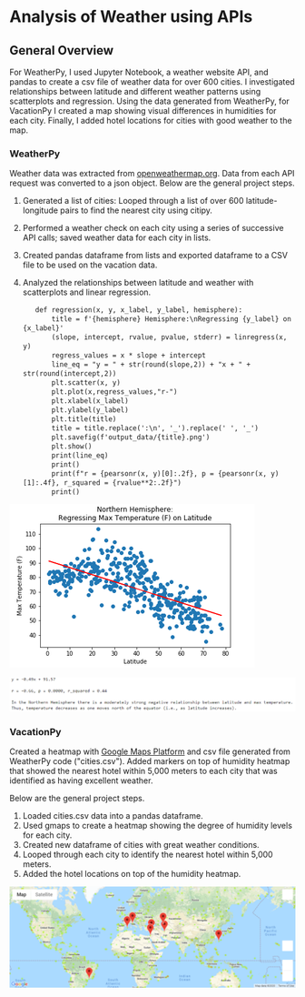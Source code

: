 # Analysis of Weather using APIs


## General Overview

For WeatherPy, I used Jupyter Notebook, a weather website API, and pandas to create a csv file of weather data for over 600 cities. I investigated relationships between latitude and different weather patterns using scatterplots and regression. Using the data generated from WeatherPy, for VacationPy I created a map showing visual differences in humidities for each city. Finally, I added hotel locations for cities with good weather to the map.

### WeatherPy

Weather data was extracted from [openweathermap.org](https://api.openweathermap.org). Data from each API request was converted to a json object. Below are the general project steps.

1. Generated a list of cities: Looped through a list of over 600 latitude-longitude pairs to find the nearest city using citipy.
2. Performed a weather check on each city using a series of successive API calls; saved weather data for each city in lists.
3. Created pandas dataframe from lists and exported dataframe to a CSV file to be used on the vacation data.
4. Analyzed the relationships between latitude and weather with scatterplots and linear regression.

          def regression(x, y, x_label, y_label, hemisphere):
              title = f'{hemisphere} Hemisphere:\nRegressing {y_label} on {x_label}'
              (slope, intercept, rvalue, pvalue, stderr) = linregress(x, y)
              regress_values = x * slope + intercept
              line_eq = "y = " + str(round(slope,2)) + "x + " + str(round(intercept,2))
              plt.scatter(x, y)
              plt.plot(x,regress_values,"r-")
              plt.xlabel(x_label)
              plt.ylabel(y_label)
              plt.title(title)
              title = title.replace(':\n', '_').replace(' ', '_')
              plt.savefig(f'output_data/{title}.png')
              plt.show()
              print(line_eq)
              print()
              print(f"r = {pearsonr(x, y)[0]:.2f}, p = {pearsonr(x, y)[1]:.4f}, r_squared = {rvalue**2:.2f}")
              print()
      
![Example of Regression Output](/WeatherPy/output_data/Northern_Hemisphere_Regressing_Max_Temperature_(F)_on_Latitude.png)

![Example of Regression Interpretation](/WeatherPy/output_data/Interpretation_NH_Temp_Latitude.PNG)


### VacationPy

Created a heatmap with [Google Maps Platform](https://maps.googleapis.com) and csv file generated from WeatherPy code ("cities.csv").
Added markers on top of humidity heatmap that showed the nearest hotel within 5,000 meters to each city that was identified as having excellent weather.

Below are the general project steps.

1. Loaded cities.csv data into a pandas dataframe.
2. Used gmaps to create a heatmap showing the degree of humidity levels for each city.
3. Created new dataframe of cities with great weather conditions.
4. Looped through each city to identify the nearest hotel within 5,000 meters.
5. Added the hotel locations on top of the humidity heatmap.

![Hotel Map](/VacationPy/output_data/hotel_map.png)


